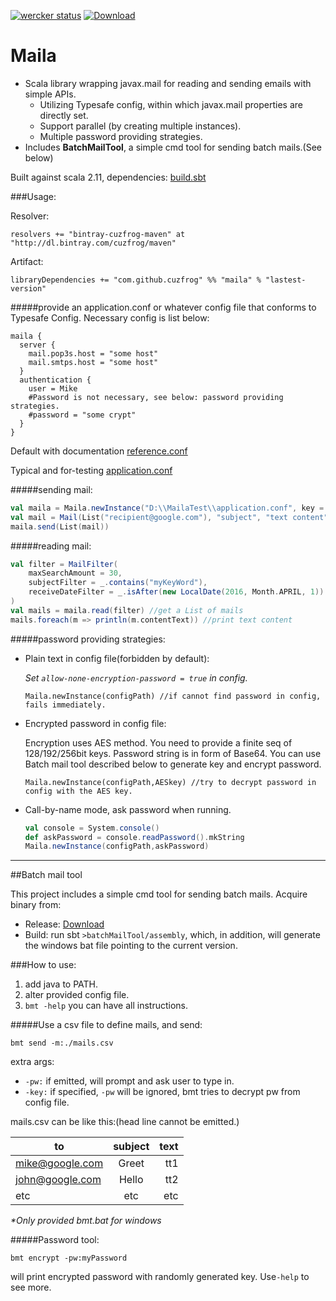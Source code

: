 [![wercker status](https://app.wercker.com/status/c35467530ee75ff7ceb3a82f252886e6/s/master "wercker status")](https://app.wercker.com/project/bykey/c35467530ee75ff7ceb3a82f252886e6)
[ ![Download](https://api.bintray.com/packages/cuzfrog/maven/maila/images/download.svg) ](https://bintray.com/cuzfrog/maven/maila/_latestVersion)
# Maila

* Scala library wrapping javax.mail for reading and sending emails with simple APIs.
    * Utilizing Typesafe config, within which javax.mail properties are directly set.
    * Support parallel (by creating multiple instances).
    * Multiple password providing strategies.
* Includes **BatchMailTool**, a simple cmd tool for sending batch mails.(See below)

Built against scala 2.11, dependencies: [build.sbt](build.sbt)

###Usage:

Resolver:

    resolvers += "bintray-cuzfrog-maven" at "http://dl.bintray.com/cuzfrog/maven"

Artifact:

    libraryDependencies += "com.github.cuzfrog" %% "maila" % "lastest-version"

#####provide an application.conf or whatever config file that conforms to Typesafe Config.
Necessary config is list below:

    maila {
      server {
        mail.pop3s.host = "some host"
        mail.smtps.host = "some host"
      }
      authentication {
        user = Mike
        #Password is not necessary, see below: password providing strategies.
        #password = "some crypt"
      }
    }

Default with documentation [reference.conf](src/main/resources/reference.conf)

Typical and for-testing [application.conf](src/test/resources/application.conf)

#####sending mail:

```scala
val maila = Maila.newInstance("D:\\MailaTest\\application.conf", key = "w0j9j3pc1lht5c6b")
val mail = Mail(List("recipient@google.com"), "subject", "text content")
maila.send(List(mail))
```

#####reading mail:

```scala
val filter = MailFilter(
    maxSearchAmount = 30,
    subjectFilter = _.contains("myKeyWord"),
    receiveDateFilter = _.isAfter(new LocalDate(2016, Month.APRIL, 1))
)
val mails = maila.read(filter) //get a List of mails
mails.foreach(m => println(m.contentText)) //print text content
```

#####password providing strategies:

 * Plain text in config file(forbidden by default):

   _Set `allow-none-encryption-password = true` in config._

       Maila.newInstance(configPath) //if cannot find password in config, fails immediately.

 * Encrypted password in config file:

   Encryption uses AES method. You need to provide a finite seq of 128/192/256bit keys.
   Password string is in form of Base64.
   You can use Batch mail tool described below to generate key and encrypt password.

       Maila.newInstance(configPath,AESkey) //try to decrypt password in config with the AES key.

 * Call-by-name mode, ask password when running.
    ```scala
    val console = System.console()
    def askPassword = console.readPassword().mkString
    Maila.newInstance(configPath,askPassword)
    ```
---

##Batch mail tool

This project includes a simple cmd tool for sending batch mails. Acquire binary from:
* Release: [Download](https://github.com/cuzfrog/maila/releases)
* Build: run sbt `>batchMailTool/assembly`, which, in addition, will generate the windows bat file pointing to the current version.

###How to use:

1. add java to PATH.
2. alter provided config file.
3. `bmt -help`  you can have all instructions.

#####Use a csv file to define mails, and send:

    bmt send -m:./mails.csv

  extra args:
  * `-pw:` if emitted, will prompt and ask user to type in.
  * `-key:` if specified, `-pw` will be ignored, bmt tries to decrypt pw from config file.

mails.csv can be like this:(head line cannot be emitted.)

| to              | subject       | text  |
| --------------- |:-------------:| -----:|
| mike@google.com | Greet         | tt1   |
| john@google.com | Hello         | tt2   |
| etc             | etc           | etc   |

_*Only provided bmt.bat for windows_

#####Password tool:

    bmt encrypt -pw:myPassword

  will print encrypted password with randomly generated key. Use`-help` to see more.